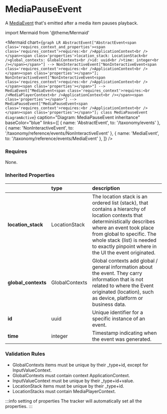 # MediaPauseEvent

A [MediaEvent](/taxonomy/reference/events/MediaEvent) that's emitted after a media item pauses playback.

import Mermaid from '@theme/Mermaid'

<Mermaid chart={`
    graph LR
      AbstractEvent["AbstractEvent<span class='requires_context_and_properties'><span class='requires_context'>requires:<br />ApplicationContext<br /></span><span class='properties'>location_stack: LocationStack<br />global_contexts: GlobalContexts<br />id: uuid<br />time: integer<br /></span></span>"] --> NonInteractiveEvent["NonInteractiveEvent<span class='requires_context'>requires:<br />ApplicationContext<br /></span><span class='properties'></span>"];
      NonInteractiveEvent["NonInteractiveEvent<span class='requires_context'>requires:<br />ApplicationContext<br /></span><span class='properties'></span>"] --> MediaEvent["MediaEvent<span class='requires_context'>requires:<br />MediaPlayerContext<br />ApplicationContext<br /></span><span class='properties'></span>"] -->       MediaPauseEvent["MediaPauseEvent<span class='requires_context'>requires:<br />ApplicationContext<br /></span><span class='properties'></span>"];
    class MediaPauseEvent diagramActive
  `}
  caption="Diagram: MediaPauseEvent inheritance"
  baseColor="blue"
  links={[
{ name: 'AbstractEvent', to: '/taxonomy/events' }, { name: 'NonInteractiveEvent', to: '/taxonomy/reference/events/NonInteractiveEvent' }, { name: 'MediaEvent', to: '/taxonomy/reference/events/MediaEvent' },   ]}
/>

### Requires

None.

### Inherited Properties

|                      | type           | description                                                                                                                                                                                                                                                                  |
|:---------------------|:---------------|:-----------------------------------------------------------------------------------------------------------------------------------------------------------------------------------------------------------------------------------------------------------------------------|
| **location\_stack**  | LocationStack  | The location stack is an ordered list (stack), that contains a hierarchy of location contexts that deterministically describes where an event took place from global to specific. The whole stack (list) is needed to exactly pinpoint where in the UI the event originated. |
| **global\_contexts** | GlobalContexts | Global contexts add global / general information about the event. They carry information that is not related to where the Event originated (location), such as device, platform or business data.                                                                            |
| **id**               | uuid           | Unique identifier for a specific instance of an event.                                                                                                                                                                                                                       |
| **time**             | integer        | Timestamp indicating when the event was generated.                                                                                                                                                                                                                           |

### Validation Rules
* GlobalContexts items must be unique by their _type+id, except for InputValueContext.
* GlobalContexts must contain context ApplicationContext.
* InputValueContext must be unique by their _type+id+value.
* LocationStack items must be unique by their _type+id.
* LocationStacks must contain MediaPlayerContext.

:::info setting of properties
The tracker will automatically set all the properties.
:::
